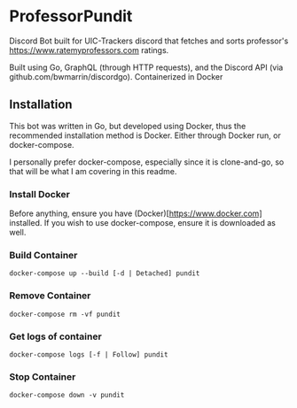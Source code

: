 # ProfessorPundit
Discord Bot built for UIC-Trackers discord that fetches and sorts professor's https://www.ratemyprofessors.com ratings.

Built using Go, GraphQL (through HTTP requests), and the Discord API (via github.com/bwmarrin/discordgo). Containerized in Docker

## Installation
This bot was written in Go, but developed using Docker, thus the recommended installation method is Docker. Either through Docker run, or docker-compose.

I personally prefer docker-compose, especially since it is clone-and-go, so that will be what I am covering in this readme.

### Install Docker
Before anything, ensure you have (Docker)[https://www.docker.com] installed. If you wish to use docker-compose, ensure it is downloaded as well.

### Build Container
```
docker-compose up --build [-d | Detached] pundit
```

### Remove Container
```
docker-compose rm -vf pundit
```

### Get logs of container
```
docker-compose logs [-f | Follow] pundit
```

### Stop Container
```
docker-compose down -v pundit
```
